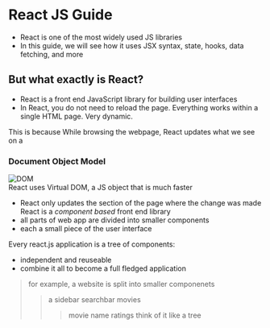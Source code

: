 # React JS Guide
- React is one of the most widely used JS libraries
- In this guide, we will see how it uses JSX syntax, state, hooks, data fetching, and more
## But what exactly is React?
- React is a front end JavaScript library for building user interfaces
- In React, you do not need to reload the page. Everything works within a single HTML page. Very dynamic.

This is because While browsing the webpage, React updates what we see on a 
### **Document Object Model** 
![DOM](DOM.png) \
React uses Virtual DOM, a JS object that is much faster
- React only updates the section of the page where the change was made
React is a *component based* front end library
- all parts of web app are divided into smaller components
- each a small piece of the user interface

Every react.js application is a tree of components:
- independent and reuseable
- combine it all to become a full fledged application

> for example, a website is split into smaller componenets
>> a sidebar
>> searchbar
>> movies
>>> movie name
>>> ratings
> think of it like a tree


